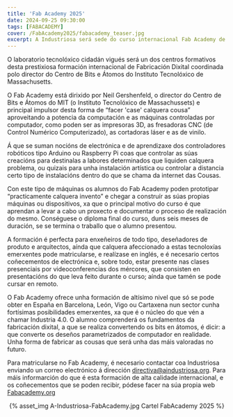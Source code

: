 ```yaml
---
title: 'Fab Academy 2025'
date: 2024-09-25 09:30:00
tags: [FABACADEMY]
cover: /FabAcademy2025/fabacademy_teaser.jpg
excerpt: A Industriosa será sede do curso internacional Fab Academy de Fabricación Dixital no 2025.
---
```



O laboratorio tecnolóxico cidadán vigués será un dos centros formativos desta prestixiosa formación internacional de Fabricación Dixital coordinada polo director do Centro de Bits e Átomos do Instituto Tecnolóxico de Massachusetts.

O Fab Academy está dirixido por Neil Gershenfeld, o director do Centro de Bits e Átomos do MIT (o Instituto Tecnolóxico de Massachussets) e principal impulsor desta forma de “facer 'case' calquera cousa” aproveitando a potencia da computación e as máquinas controladas por computador, como poden ser as impresoras 3D, as fresadoras CNC (de Control Numérico Computerizado), as cortadoras láser e as de vinilo.

Á que se suman nocións de electrónica e de aprendizaxe dos controladores robóticos tipo Arduino ou Raspberry Pi coas que controlar as súas creacións para destinalas a labores determinados que liquiden calquera problema, ou quizais para unha instalación artística ou controlar a distancia certo tipo de instalacións dentro do que se chama da internet das Cousas.

Con este tipo de máquinas os alumnos do Fab Academy poden prototipar “practicamente calquera invento” e chegar a construír as súas propias máquinas ou dispositivos, xa que o principal motivo do curso é que aprendan a levar a cabo un proxecto e documentar o proceso de realización do mesmo. Conséguese o diploma final do curso, duns seis meses de duración, se se termina o traballo que o alumno presentou.

A formación é perfecta para enxeñeiros de todo tipo, deseñadores de produto e arquitectos, aínda que calquera afeccionado a estas tecnoloxías emerxentes pode matricularse, e realízase en inglés, e é necesario certos coñecementos de electrónica e, sobre todo, estar presente nas clases presenciais por videoconferencias dos mércores, que consisten en presentacións do que leva feito durante o curso; aínda que tamén se pode cursar en remoto.

O Fab Academy ofrece unha formación de altísimo nivel que só se pode obter en España en Barcelona, León, Vigo ou Cartaxena nun sector cunha fortísimas posibilidades emerxentes, xa que é o núcleo do que vén a chamar Industria 4.0. O alumno comprenderá os fundamentos da fabricación dixital, a que se realiza convertendo os bits en átomos, é dicir: a que converte os deseños parametrizados de computador en realidade. Unha forma de fabricar as cousas que será unha das máis valoradas no futuro.

Para matricularse no Fab Academy, é necesario contactar coa Industriosa enviando un correo electrónico á dirección [directiva@aindustriosa.org](mailto:directiva@aindustriosa.org). Para máis informarción do que é esta formación de alta calidade internacional, e os coñecementos que se poden recibir, pódese facer na súa propia web [Fabacademy.org](https://fabacademy.org)


<center>
{% asset_img A-Industriosa-FabAcademy.jpg Cartel FabAcademy 2025 %}
</center>